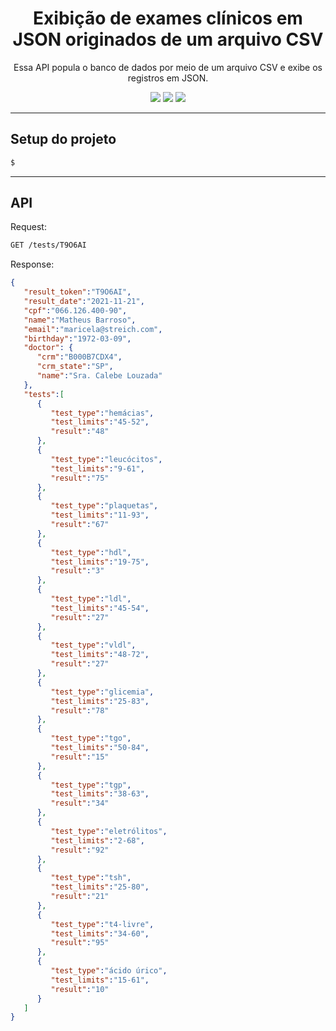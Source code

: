 <h1 align="center">Exibição de exames clínicos em JSON originados de um arquivo CSV</h1>
<p align="center"> Essa API popula o banco de dados por meio de um arquivo CSV e exibe os registros em JSON.</p>

<div align='center' id="tecnologias">
  <img src="https://img.shields.io/static/v1?label=Container&message=Docker&color=7159c1&style=for-the-badge&logo=Docker"/>
  <img src="https://img.shields.io/static/v1?label=Library's&message=Sinatra/puma&color=7159c1&style=for-the-badge&logo=Ruby"/>
  <img src="https://img.shields.io/static/v1?label=Database&message=Postgresql&color=7159c1&style=for-the-badge&logo=PostgreSQL"/>
</div>

--------------

<h2 id="project-setup">Setup do projeto</h2>

```bash
$ 
```

--------------

<h2 id="api" align="left">API</h2>


Request:
```bash
GET /tests/T9O6AI
```

Response:

```json
{
   "result_token":"T9O6AI",
   "result_date":"2021-11-21",
   "cpf":"066.126.400-90",
   "name":"Matheus Barroso",
   "email":"maricela@streich.com",
   "birthday":"1972-03-09",
   "doctor": {
      "crm":"B000B7CDX4",
      "crm_state":"SP",
      "name":"Sra. Calebe Louzada"
   },
   "tests":[
      {
         "test_type":"hemácias",
         "test_limits":"45-52",
         "result":"48"
      },
      {
         "test_type":"leucócitos",
         "test_limits":"9-61",
         "result":"75"
      },
      {
         "test_type":"plaquetas",
         "test_limits":"11-93",
         "result":"67"
      },
      {
         "test_type":"hdl",
         "test_limits":"19-75",
         "result":"3"
      },
      {
         "test_type":"ldl",
         "test_limits":"45-54",
         "result":"27"
      },
      {
         "test_type":"vldl",
         "test_limits":"48-72",
         "result":"27"
      },
      {
         "test_type":"glicemia",
         "test_limits":"25-83",
         "result":"78"
      },
      {
         "test_type":"tgo",
         "test_limits":"50-84",
         "result":"15"
      },
      {
         "test_type":"tgp",
         "test_limits":"38-63",
         "result":"34"
      },
      {
         "test_type":"eletrólitos",
         "test_limits":"2-68",
         "result":"92"
      },
      {
         "test_type":"tsh",
         "test_limits":"25-80",
         "result":"21"
      },
      {
         "test_type":"t4-livre",
         "test_limits":"34-60",
         "result":"95"
      },
      {
         "test_type":"ácido úrico",
         "test_limits":"15-61",
         "result":"10"
      }
   ]
}
```